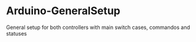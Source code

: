 # Arduino-GeneralSetup
General setup for both controllers with main switch cases, commandos and statuses
